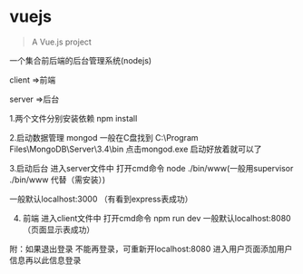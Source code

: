 # vuejs

> A Vue.js project

一个集合前后端的后台管理系统(nodejs)

client =>前端

server =>后台

1.两个文件分别安装依赖
npm install

2.启动数据管理 mongod
一般在C盘找到 C:\Program Files\MongoDB\Server\3.4\bin
点击mongod.exe
启动好放着就可以了

3.启动后台
进入server文件中 打开cmd命令
node ./bin/www(一般用supervisor ./bin/www 代替（需安装）)

一般默认localhost:3000 （有看到express表成功）

4. 前端
进入client文件中 打开cmd命令
npm run dev
一般默认localhost:8080 （页面显示表成功）


附：如果退出登录 不能再登录，可重新开localhost:8080 进入用户页面添加用户信息再以此信息登录